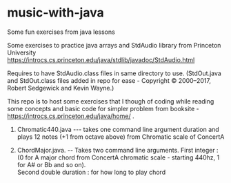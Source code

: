 # music-with-java
Some fun exercises from java lessons




Some exercises to practice java arrays and StdAudio library from Princeton University 
https://introcs.cs.princeton.edu/java/stdlib/javadoc/StdAudio.html


Requires to have StdAudio.class files in same directory to use. (StdOut.java and StdOut.class files added in repo for ease - Copyright © 2000–2017, Robert Sedgewick and Kevin Wayne.)


This repo is to host some exercises that I though of coding while reading some concepts and basic code for simpler problem from booksite - https://introcs.cs.princeton.edu/java/home/ .


1. Chromatic440.java --- takes one command line argument duration and plays 12 notes (+1 from octave above) from Chromatic scale of ConcertA

2. ChordMajor.java. -- Takes two command line arguments. 
  First integer : (0 for A major chord from ConcertA chromatic scale - starting 440hz, 1 for A# or Bb and so on).  
  Second double duration : for how long to play chord
  
 


